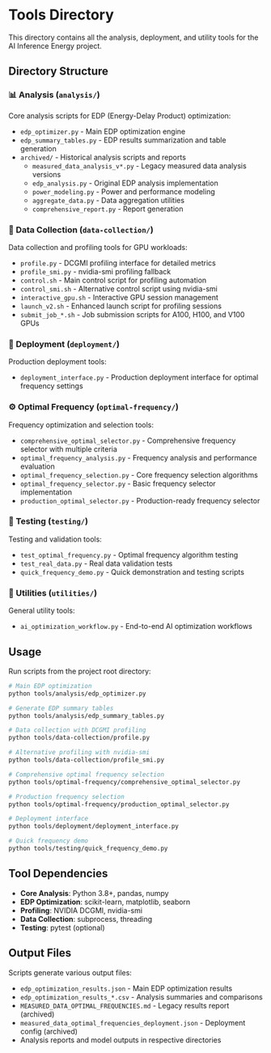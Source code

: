 # Tools Directory

This directory contains all the analysis, deployment, and utility tools for the AI Inference Energy project.

## Directory Structure

### 📊 Analysis (`analysis/`)
Core analysis scripts for EDP (Energy-Delay Product) optimization:
- `edp_optimizer.py` - Main EDP optimization engine
- `edp_summary_tables.py` - EDP results summarization and table generation
- `archived/` - Historical analysis scripts and reports
  - `measured_data_analysis_v*.py` - Legacy measured data analysis versions
  - `edp_analysis.py` - Original EDP analysis implementation
  - `power_modeling.py` - Power and performance modeling
  - `aggregate_data.py` - Data aggregation utilities
  - `comprehensive_report.py` - Report generation

### 📡 Data Collection (`data-collection/`)
Data collection and profiling tools for GPU workloads:
- `profile.py` - DCGMI profiling interface for detailed metrics
- `profile_smi.py` - nvidia-smi profiling fallback
- `control.sh` - Main control script for profiling automation
- `control_smi.sh` - Alternative control script using nvidia-smi
- `interactive_gpu.sh` - Interactive GPU session management
- `launch_v2.sh` - Enhanced launch script for profiling sessions
- `submit_job_*.sh` - Job submission scripts for A100, H100, and V100 GPUs

### 🚀 Deployment (`deployment/`)
Production deployment tools:
- `deployment_interface.py` - Production deployment interface for optimal frequency settings

### ⚙️ Optimal Frequency (`optimal-frequency/`)
Frequency optimization and selection tools:
- `comprehensive_optimal_selector.py` - Comprehensive frequency selector with multiple criteria
- `optimal_frequency_analysis.py` - Frequency analysis and performance evaluation
- `optimal_frequency_selection.py` - Core frequency selection algorithms
- `optimal_frequency_selector.py` - Basic frequency selector implementation
- `production_optimal_selector.py` - Production-ready frequency selector

### 🧪 Testing (`testing/`)
Testing and validation tools:
- `test_optimal_frequency.py` - Optimal frequency algorithm testing
- `test_real_data.py` - Real data validation tests
- `quick_frequency_demo.py` - Quick demonstration and testing scripts

### 🔧 Utilities (`utilities/`)
General utility tools:
- `ai_optimization_workflow.py` - End-to-end AI optimization workflows

## Usage

Run scripts from the project root directory:

```bash
# Main EDP optimization
python tools/analysis/edp_optimizer.py

# Generate EDP summary tables
python tools/analysis/edp_summary_tables.py

# Data collection with DCGMI profiling
python tools/data-collection/profile.py

# Alternative profiling with nvidia-smi
python tools/data-collection/profile_smi.py

# Comprehensive optimal frequency selection
python tools/optimal-frequency/comprehensive_optimal_selector.py

# Production frequency selection
python tools/optimal-frequency/production_optimal_selector.py

# Deployment interface
python tools/deployment/deployment_interface.py

# Quick frequency demo
python tools/testing/quick_frequency_demo.py
```

## Tool Dependencies

- **Core Analysis**: Python 3.8+, pandas, numpy
- **EDP Optimization**: scikit-learn, matplotlib, seaborn
- **Profiling**: NVIDIA DCGMI, nvidia-smi
- **Data Collection**: subprocess, threading
- **Testing**: pytest (optional)

## Output Files

Scripts generate various output files:
- `edp_optimization_results.json` - Main EDP optimization results
- `edp_optimization_results_*.csv` - Analysis summaries and comparisons
- `MEASURED_DATA_OPTIMAL_FREQUENCIES.md` - Legacy results report (archived)
- `measured_data_optimal_frequencies_deployment.json` - Deployment config (archived)
- Analysis reports and model outputs in respective directories
